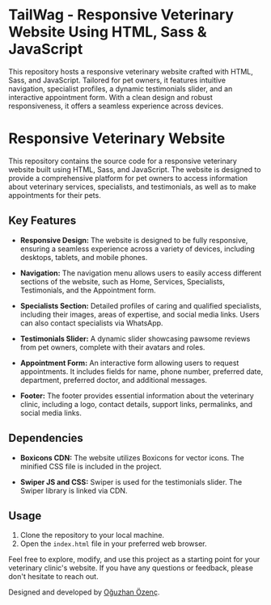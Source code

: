 # TailWag - Responsive Veterinary Website Using HTML, Sass & JavaScript
This repository hosts a responsive veterinary website crafted with HTML, Sass, and JavaScript. Tailored for pet owners, it features intuitive navigation, specialist profiles, a dynamic testimonials slider, and an interactive appointment form. With a clean design and robust responsiveness, it offers a seamless experience across devices. 

# Responsive Veterinary Website

This repository contains the source code for a responsive veterinary website built using HTML, Sass, and JavaScript. The website is designed to provide a comprehensive platform for pet owners to access information about veterinary services, specialists, and testimonials, as well as to make appointments for their pets.

## Key Features

- **Responsive Design:** The website is designed to be fully responsive, ensuring a seamless experience across a variety of devices, including desktops, tablets, and mobile phones.

- **Navigation:** The navigation menu allows users to easily access different sections of the website, such as Home, Services, Specialists, Testimonials, and the Appointment form.

- **Specialists Section:** Detailed profiles of caring and qualified specialists, including their images, areas of expertise, and social media links. Users can also contact specialists via WhatsApp.

- **Testimonials Slider:** A dynamic slider showcasing pawsome reviews from pet owners, complete with their avatars and roles.

- **Appointment Form:** An interactive form allowing users to request appointments. It includes fields for name, phone number, preferred date, department, preferred doctor, and additional messages.

- **Footer:** The footer provides essential information about the veterinary clinic, including a logo, contact details, support links, permalinks, and social media links.

## Dependencies

- **Boxicons CDN:** The website utilizes Boxicons for vector icons. The minified CSS file is included in the project.

- **Swiper JS and CSS:** Swiper is used for the testimonials slider. The Swiper library is linked via CDN.

## Usage

1. Clone the repository to your local machine.
2. Open the `index.html` file in your preferred web browser.

Feel free to explore, modify, and use this project as a starting point for your veterinary clinic's website. If you have any questions or feedback, please don't hesitate to reach out.

Designed and developed by [Oğuzhan Özenç](https://oguzhanozenc.me).
